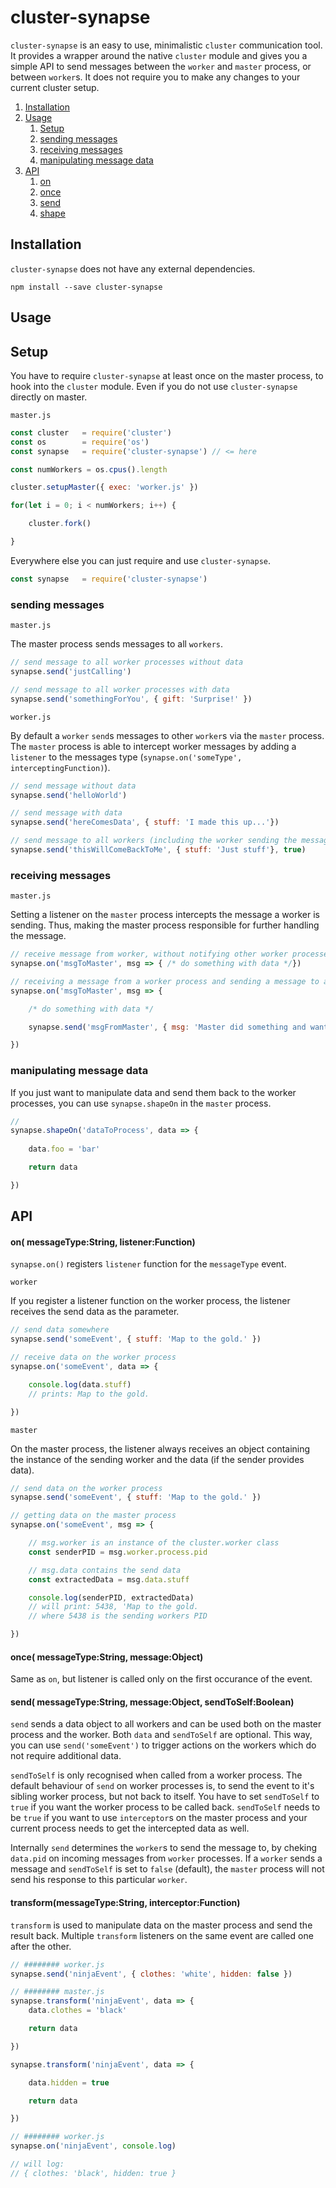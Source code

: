# cluster-synapse

`cluster-synapse` is an easy to use, minimalistic `cluster` communication tool. It provides a wrapper around the native `cluster` module and gives you a simple API to send messages between the `worker` and `master` process, or between `worker`s.
It does not require you to make any changes to your current cluster setup.

1. [Installation](#installation)
2. [Usage](#usage)
	1. [Setup](#setup)
	2. [sending messages](#sending-messages)
	3. [receiving messages](#receiving-messages)
	4. [manipulating message data](#manipulating-message-data)
3. [API](#api)
	1. [on](#on-messagetypestring-callbackfunction)
	2. [once](#once-messagetypestring-messageobject)
	3. [send](#send-messagetypestring-messageobject-sendtoselfboolean)
	4. [shape](#shapemessagetypestring-interceptorfunction)

## Installation
`cluster-synapse` does not have any external dependencies.

```shell
npm install --save cluster-synapse
```



## Usage

## Setup
You have to require `cluster-synapse` at least once on the master process, to hook into the `cluster` module. Even if you do not use `cluster-synapse` directly on master.

`master.js`

```javascript
const cluster 	= require('cluster')
const os 		= require('os')
const synapse 	= require('cluster-synapse') // <= here

const numWorkers = os.cpus().length

cluster.setupMaster({ exec: 'worker.js' })

for(let i = 0; i < numWorkers; i++) {

	cluster.fork()

}
```

Everywhere else you can just require and use `cluster-synapse`.

```javascript
const synapse 	= require('cluster-synapse')
```

### sending messages
`master.js`

The master process sends messages to all `workers`.

```javascript
// send message to all worker processes without data
synapse.send('justCalling')

// send message to all worker processes with data
synapse.send('somethingForYou', { gift: 'Surprise!' })
```


`worker.js`

By default a `worker` `send`s messages to other `worker`s via the `master` process. The `master` process is able to intercept worker messages by adding a `listener` to the messages type (`synapse.on('someType', interceptingFunction)`).

```javascript
// send message without data
synapse.send('helloWorld')

// send message with data
synapse.send('hereComesData', { stuff: 'I made this up...'})

// send message to all workers (including the worker sending the message)
synapse.send('thisWillComeBackToMe', { stuff: 'Just stuff'}, true)
```

### receiving messages
`master.js`

Setting a listener on the `master` process intercepts the message a worker is sending. Thus, making the master process responsible for further handling the message.

```javascript
// receive message from worker, without notifying other worker processes (single worker to master communication)
synapse.on('msgToMaster', msg => { /* do something with data */})

// receiving a message from a worker process and sending a message to all workers
synapse.on('msgToMaster', msg => {

	/* do something with data */

	synapse.send('msgFromMaster', { msg: 'Master did something and wants to tell you...'})

})
```

### manipulating message data
If you just want to manipulate data and send them back to the worker processes, you can use `synapse.shapeOn` in the `master` process.

```javascript
// 
synapse.shapeOn('dataToProcess', data => {
	
	data.foo = 'bar'

	return data

})
```



## API

#### on( messageType:String, listener:Function)
`synapse.on()` registers `listener` function for the `messageType` event.

`worker`

If you register a listener function on the worker process, the listener receives the send data as the parameter.

```javascript
// send data somewhere
synapse.send('someEvent', { stuff: 'Map to the gold.' })

// receive data on the worker process
synapse.on('someEvent', data => {

	console.log(data.stuff)
	// prints: Map to the gold.

})
```

`master`

On the master process, the listener always receives an object containing the instance of the sending worker and the data (if the sender provides data).

```javascript
// send data on the worker process
synapse.send('someEvent', { stuff: 'Map to the gold.' })

// getting data on the master process
synapse.on('someEvent', msg => {

	// msg.worker is an instance of the cluster.worker class
	const senderPID = msg.worker.process.pid

	// msg.data contains the send data
	const extractedData = msg.data.stuff

	console.log(senderPID, extractedData)
	// will print: 5438, 'Map to the gold.
	// where 5438 is the sending workers PID

})
````

#### once( messageType:String, message:Object)
Same as `on`, but listener is called only on the first occurance of the event.

#### send( messageType:String, message:Object, sendToSelf:Boolean)
`send` sends a data object to all workers and can be used both on the master process and the worker. Both `data` and `sendToSelf` are optional. This way, you can use `send('someEvent')` to trigger actions on the workers which do not require additional data.

`sendToSelf` is only recognised when called from a worker process. The default behaviour of `send` on worker processes is, to send the event to it's sibling worker process, but not back to itself. You have to set `sendToSelf` to `true` if you want the worker process to be called back. `sendToSelf` needs to be `true` if you want to use `interceptor`s on the master process and your current process needs to get the intercepted data as well.

Internally `send` determines the `worker`s to send the message to, by cheking `data.pid` on incoming messages from `worker` processes. If a `worker` sends a message and `sendToSelf` is set to `false` (default), the `master` process will not send his response to this particular `worker`.

#### transform(messageType:String, interceptor:Function)
`transform` is used to manipulate data on the master process and send the result back. Multiple `transform` listeners on the same event are called one after the other.

```javascript
// ######## worker.js
synapse.send('ninjaEvent', { clothes: 'white', hidden: false })

// ######## master.js
synapse.transform('ninjaEvent', data => {
	data.clothes = 'black'

	return data

})

synapse.transform('ninjaEvent', data => {

	data.hidden = true

	return data

})

// ######## worker.js
synapse.on('ninjaEvent', console.log)

// will log:
// { clothes: 'black', hidden: true }

```
